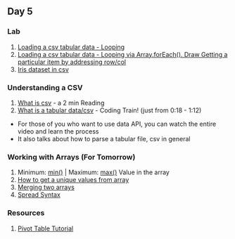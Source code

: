 ## Day 5

### Lab
1. [Loading a csv tabular data - Looping](https://editor.p5js.org/lee.inhye/sketches/NQPkkogw4) 
2. [Loading a csv tabular data - Looping via Array.forEach(). Draw Getting a particular item by addressing row/col](https://editor.p5js.org/lee.inhye/sketches/j2wUJrBJj)
3. [Iris dataset in csv](https://docs.google.com/spreadsheets/d/1rIMvjaV0EcMslx0bO6UGKQtCg3hHr6qvLmXjuNBg6S0/)

### Understanding a CSV 
1. [What is csv](https://csvloader.com/csv-guide/what-is-csv) - a 2 min Reading
2. [What is a tabular data/csv](https://www.youtube.com/results?search_query=what+is+csv) - Coding Train! (just from 0:18 - 1:12)
  - For those of you who want to use data API, you can watch the entire video and learn the process  
  - It also talks about how to parse a tabular file, csv in general 

### Working with Arrays (For Tomorrow)
1. Minimum: [min()](https://p5js.org/reference/#/p5/min) | Maximum: [max()](https://p5js.org/reference/#/p5/max) Value in the array
2. [How to get a unique values from array](https://appdividend.com/2022/01/28/how-to-get-distinct-values-from-array-in-javascript/)
3. [Merging two arrays](https://developer.mozilla.org/en-US/docs/Web/JavaScript/Reference/Global_Objects/Array/concat)
4. [Spread Syntax](https://developer.mozilla.org/en-US/docs/Web/JavaScript/Reference/Operators/Spread_syntax)

### Resources
1. [Pivot Table Tutorial](https://www.youtube.com/watch?v=0bojnxjNMTM)

